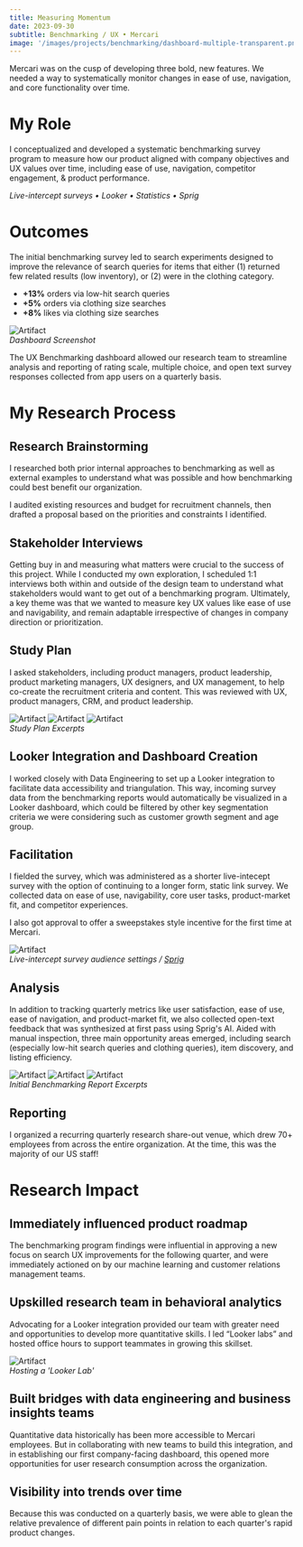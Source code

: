 ```yaml
---
title: Measuring Momentum
date: 2023-09-30
subtitle: Benchmarking / UX • Mercari
image: '/images/projects/benchmarking/dashboard-multiple-transparent.png'
---
```


Mercari was on the cusp of developing three bold, new features. We needed a way to systematically monitor changes in ease of use, navigation, and core functionality over time.

# My Role

I conceptualized and developed a systematic benchmarking survey program to
measure how our product aligned with company objectives and UX values over time, including ease of use, navigation, competitor engagement, & product performance.

*Live-intercept surveys • Looker • Statistics • Sprig*

# Outcomes

The initial benchmarking survey led to search experiments designed to improve the relevance of search queries for items that either (1) returned few related results (low inventory), or (2) were in the clothing category.

* __+13%__ orders via low-hit search queries
* __+5%__ orders via clothing size searches
* __+8%__ likes via clothing size searches

<div class="gallery-box">
  <div class="gallery">
    <img src="/images/projects/benchmarking/dashboard-1.png" B loading="lazy" alt="Artifact">
  </div>
   <em>Dashboard Screenshot</em>
</div>

The UX Benchmarking dashboard allowed our research team to streamline analysis and reporting of rating scale, multiple choice, and open text survey responses collected from app users on a quarterly basis.

# My Research Process

## Research Brainstorming

I researched both prior internal approaches to benchmarking as well as external examples to understand what was possible and how benchmarking could best benefit our organization.

I audited existing resources and budget for recruitment channels, then drafted a proposal based on the priorities and constraints I identified.

## Stakeholder Interviews

Getting buy in and measuring what matters were crucial to the success of this project. While I conducted my own exploration, I scheduled 1:1 interviews both within and outside of the design team to understand what stakeholders would want to get out of a benchmarking program. Ultimately, a key theme was that we wanted to measure key UX values like ease of use and navigability, and remain adaptable irrespective of changes in company direction or prioritization. 

## Study Plan

I asked stakeholders, including product managers, product leadership, product marketing managers, UX designers, and UX management, to help co-create the recruitment criteria and content. This was reviewed with UX, product managers, CRM, and product leadership.

<div class="gallery-box">
  <div class="gallery">
    <img src="/images/projects/benchmarking/study-plan.jpeg" B loading="lazy" alt="Artifact">
    <img src="/images/projects/benchmarking/study-plan-3.jpeg" B loading="lazy" alt="Artifact">
    <img src="/images/projects/benchmarking/study-plan-2.jpeg" B loading="lazy" alt="Artifact">
  </div>
  <em>Study Plan Excerpts</em>
  
</div>

## Looker Integration and Dashboard Creation

I worked closely with Data Engineering to set up a Looker integration to
facilitate data accessibility and triangulation. This way, incoming survey data from the benchmarking reports would automatically be visualized in a Looker dashboard, which could be filtered by other key segmentation criteria we were considering such as customer growth segment and age group.

## Facilitation

I fielded the survey, which was administered as a shorter live-intecept survey with the option of continuing to a longer form, static link survey. We collected data on ease of use, navigability, core user tasks, product-market fit, and competitor experiences. 

I also got approval to offer a sweepstakes style incentive for the first time at Mercari. 

<div class="gallery-box">
  <div class="gallery">
    <img src="/images/projects/benchmarking/sprig.png" B loading="lazy" alt="Artifact">
  </div>
  <em>Live-intercept survey audience settings / <a href="www.sprig.com" target="_blank">Sprig</a></em>
</div>

## Analysis

In addition to tracking quarterly metrics like user satisfaction, ease of use, ease of navigation, and product-market fit, we also collected open-text feedback that was synthesized at first pass using Sprig's AI. Aided with manual
inspection, three main opportunity areas emerged, including search (especially low-hit search queries and clothing queries), item discovery, and listing efficiency.

<div class="gallery-box">
  <div class="gallery">
    <img src="/images/projects/benchmarking/slide-1.png" B loading="lazy" alt="Artifact">
    <img src="/images/projects/benchmarking/slide-2.png" B loading="lazy" alt="Artifact">
    <img src="/images/projects/benchmarking/slide-3.jpg" loading="lazy" alt="Artifact">
  </div>
  <em>Initial Benchmarking Report Excerpts</em>
</div>

## Reporting

I organized a recurring quarterly research share-out venue, which drew 70+ employees from across the entire organization. At the time, this was the majority of our US staff!

# Research Impact

## Immediately influenced product roadmap

The benchmarking program findings were influential in approving a new focus on search UX improvements for the following quarter, and were immediately actioned on by our machine learning and customer relations management teams.

## Upskilled research team in behavioral analytics

Advocating for a Looker integration provided our team with greater need and opportunities to develop more quantitative skills. I led “Looker labs” and hosted office hours to support teammates in growing this skillset.

<div class="gallery-box">
  <div class="gallery">
    <img src="/images/projects/benchmarking/looker-labs.png" B loading="lazy" alt="Artifact">
  </div>
  <em>Hosting a 'Looker Lab'</em>
</div>

## Built bridges with data engineering and business insights teams

Quantitative data historically has been more accessible to Mercari employees. But in collaborating with new teams to build this integration, and in establishing our first company-facing dashboard, this opened more opportunities for user research consumption across the organization.

## Visibility into trends over time

Because this was conducted on a quarterly basis, we were able to glean the relative prevalence of different pain points in relation to each quarter's rapid product changes.